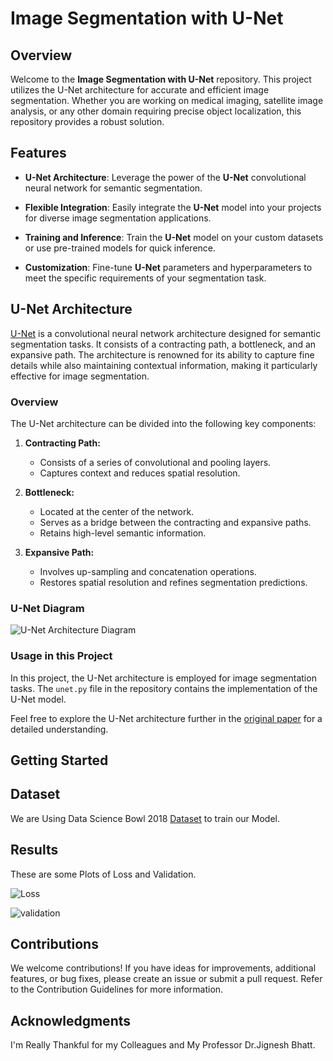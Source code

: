 # Image Segmentation with U-Net


## Overview

Welcome to the **Image Segmentation with U-Net** repository. This project utilizes the U-Net architecture for accurate and efficient image segmentation. Whether you are working on medical imaging, satellite image analysis, or any other domain requiring precise object localization, this repository provides a robust solution.

## Features

- **U-Net Architecture**: Leverage the power of the **U-Net** convolutional neural network for semantic segmentation.

- **Flexible Integration**: Easily integrate the **U-Net** model into your projects for diverse image segmentation applications.

- **Training and Inference**: Train the **U-Net** model on your custom datasets or use pre-trained models for quick inference.

- **Customization**: Fine-tune **U-Net** parameters and hyperparameters to meet the specific requirements of your segmentation task.

## U-Net Architecture

[U-Net](link-to-u-net-paper) is a convolutional neural network architecture designed for semantic segmentation tasks. It consists of a contracting path, a bottleneck, and an expansive path. The architecture is renowned for its ability to capture fine details while also maintaining contextual information, making it particularly effective for image segmentation.

### Overview

The U-Net architecture can be divided into the following key components:

1. **Contracting Path:**
   - Consists of a series of convolutional and pooling layers.
   - Captures context and reduces spatial resolution.

2. **Bottleneck:**
   - Located at the center of the network.
   - Serves as a bridge between the contracting and expansive paths.
   - Retains high-level semantic information.

3. **Expansive Path:**
   - Involves up-sampling and concatenation operations.
   - Restores spatial resolution and refines segmentation predictions.

### U-Net Diagram

![U-Net Architecture Diagram](https://production-media.paperswithcode.com/methods/Screen_Shot_2020-07-07_at_9.08.00_PM_rpNArED.png)

### Usage in this Project

In this project, the U-Net architecture is employed for image segmentation tasks. The `unet.py` file in the repository contains the implementation of the U-Net model.

Feel free to explore the U-Net architecture further in the [original paper](https://arxiv.org/abs/1505.04597) for a detailed understanding.

## Getting Started

## Dataset 
We are Using Data Science Bowl 2018 [Dataset](https://www.kaggle.com/competitions/data-science-bowl-2018) to train our Model.

## Results
These are some Plots of Loss and Validation.


![Loss](https://github.com/SubodhSingh5436/Image_Segmentation/assets/93370103/71e7a1ec-6b59-451f-af1d-d9b10d957160)



![validation](https://github.com/SubodhSingh5436/Image_Segmentation/assets/93370103/12001835-c86f-4776-9efd-d7fea3accd74)



## Contributions
We welcome contributions! If you have ideas for improvements, additional features, or bug fixes, please create an issue or submit a pull request. Refer to the Contribution Guidelines for more information.

## Acknowledgments
I'm Really Thankful for my Colleagues and My Professor Dr.Jignesh Bhatt.
